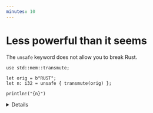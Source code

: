 ```yaml
---
minutes: 10
---
```


# Less powerful than it seems

The `unsafe` keyword does not allow you to break Rust.

```rust,ignore
use std::mem::transmute;

let orig = b"RUST";
let n: i32 = unsafe { transmute(orig) };

println!("{n}")
```

<details>

## Suggested outline

- Request that someone explains what `std::mem::transmute` does
- Discuss why it doesn't compile
- Fix the code

## Expected compiler output

```ignore
   Compiling playground v0.0.1 (/playground)
error[E0512]: cannot transmute between types of different sizes, or dependently-sized types
 --> src/main.rs:5:27
  |
5 |     let n: i32 = unsafe { transmute(orig) };
  |                           ^^^^^^^^^
  |
  = note: source type: `&[u8; 4]` (64 bits)
  = note: target type: `i32` (32 bits)
```

## Suggested change

```diff
- let n: i32 = unsafe { transmute(orig) };
+ let n: i64 = unsafe { transmute(orig) };
```

## Notes on less familiar Rust

- the `b` prefix on a string literal marks it as byte slice (`&[u8]`) rather
  than a string slice (`&str`)

</details>
